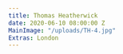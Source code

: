 ```yaml
---
title: Thomas Heatherwick
date: 2020-06-10 08:00:00 Z
MainImage: "/uploads/TH-4.jpg"
Extras: London
---
```


